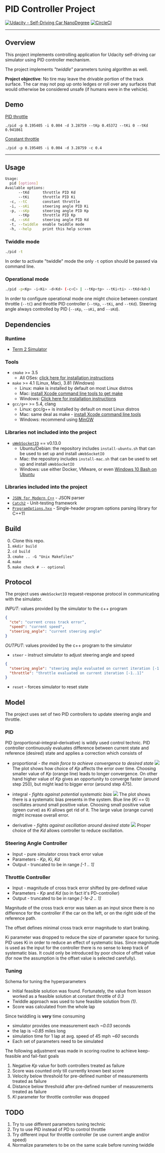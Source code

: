 # PID Controller Project

[![Udacity - Self-Driving Car NanoDegree](https://s3.amazonaws.com/udacity-sdc/github/shield-carnd.svg)](http://www.udacity.com/drive)
[![CircleCI](https://circleci.com/gh/sgalkin/CarND-T2P4.svg?style=svg&circle-token=19c013433898d143c0ce9504a98485d7b3cb87c2)](https://circleci.com/gh/sgalkin/CarND-T2P4)

---

## Overview
This project implements controlling application for Udacity self-driving car
simulator using PID controller mechanism.

The project implements _"twiddle"_ parameters tuning algorithm as well.

**Project objective**: No tire may leave the drivable portion of the track
surface. The car may not pop up onto ledges or roll over any surfaces that would otherwise be considered unsafe (if humans were in the vehicle).

## Demo
[PID throttle](https://vimeo.com/250195947)

`./pid -p 0.195405 -i 0.004 -d 3.28759 --tKp 0.45372 --tKi 0 --tKd 0.941861`

[Constant throttle](https://vimeo.com/250195946)

`./pid -p 0.195405 -i 0.004 -d 3.28759 -c 0.4`

---

## Usage
```sh
Usage:
  pid [options]
Available options:
      --tKd      throttle PID Kd
      --tKi      throttle PID Ki
  -c, --tC       constant throttle
  -i, --sKi      steering angle PID Ki
  -p, --sKp      steering angle PID Kp
      --tKp      throttle PID Kp
  -d, --sKd      steering angle PID Kd
  -t, --twiddle  enable twiddle mode
  -h, --help     print this help screen
```

### Twiddle mode
```sh
./pid -t
```

In order to activate "twiddle" mode the only `-t` option should be passed via
command line.

### Operational mode
```sh
./pid -p<Kp> -i<Ki> -d<Kd> (-c<C> | --tKp<tp> --tKi<ti> --tKd<kd>)
```

In order to configure operational mode one might choice between constant
throttle (`--tC`) and throttle PID controller (`--tKp`, `--tKi`, and `--tKd`).
Steering angle always controlled by PID (`--sKp`, `--sKi`, and `--sKd`).

## Dependencies
### Runtime
* [Term 2 Simulator](https://github.com/udacity/self-driving-car-sim/releases)

### Tools
* `cmake` >= 3.5
  * All OSes: [click here for installation instructions](https://cmake.org/install/)
* `make` >= 4.1 (Linux, Mac), 3.81 (Windows)
  * Linux: make is installed by default on most Linux distros
  * Mac: [install Xcode command line tools to get make](https://developer.apple.com/xcode/features/)
  * Windows: [Click here for installation instructions](http://gnuwin32.sourceforge.net/packages/make.htm)
* `gcc/g++` >= 5.4, clang
  * Linux: gcc/g++ is installed by default on most Linux distros
  * Mac: same deal as make - [install Xcode command line tools](https://developer.apple.com/xcode/features/)
  * Windows: recommend using [MinGW](http://www.mingw.org/)

### Libraries not included into the project
* [`uWebSocketIO`](https://github.com/uWebSockets/uWebSockets) == v0.13.0
  * Ubuntu/Debian: the repository includes `install-ubuntu.sh` that can be used to set
    up and install `uWebSocketIO`
  * Mac: the repository includes `install-mac.sh` that can be used to set
    up and install `uWebSocketIO`
  * Windows: use either Docker, VMware, or even [Windows 10 Bash on     Ubuntu](https://www.howtogeek.com/249966/how-to-install-and-use-the-linux-bash-shell-on-windows-10/)

### Libraries included into the project
* [`JSON for Modern C++`](https://github.com/nlohmann/json) - JSON parser
* [`Catch2`](https://github.com/catchorg/Catch2) - Unit-testing framework
* [`ProgramOptions.hxx`](https://github.com/Fytch/ProgramOptions.hxx) - Single-header program options parsing library for C++11

## Build
0. Clone this repo.
1. `mkdir build`
2. `cd build`
3. `cmake .. -G "Unix Makefiles"`
4. `make`
5. `make check # -- optional`

## Protocol
The project uses `uWebSocketIO` request-response protocol in communicating with the simulator.

_INPUT_: values provided by the simulator to the c++ program
```json
{
  "cte": "current cross track error",
  "speed": "current speed",
  "steering_angle": "current steering angle"
}
```

_OUTPUT_: values provided by the c++ program to the simulator
* `steer` - instruct simulator to adjust steering angle and speed
```json
{
  "steering_angle": "steering angle evaluated on current iteration [-1..1]",
  "throttle": "throttle evaluated on current iteration [-1..1]"
}
```
* `reset` - forces simulator to reset state

## Model
The project uses set of two PID controllers to update steering angle and throttle.

### PID
PID (proportional–integral–derivative) is wildly used control technic.
PID controller continuously evaluates difference between current state and
reference (desired) state and applies a correction which consists of
* proportional - _the main force to achieve convergence to desired state_
  ![](./data/P.png)
  The plot shows how choice of _Kp_ affects the error over time. Choosing smaller
  value of _Kp_ (orange line) leads to longer convergence. On other hand higher
  value of _Kp_ gives an opportunity to converge faster (around step 250), but
  might lead to bigger error (around step 475).

* integral - _fights against potential systematic bias_
  ![](./data/I.png)
  The plot shows there is a systematic bias presents in the system. Blue line
  (_Ki_ == 0) oscillates around small positive value. Choosing small positive
  value (green curve) as _Ki_ allows get rid of it. The large value
  (orange curve) might increase overall error.

* derivative - _fights against oscillation around desired state_
  ![](./data/D.png)
  Proper choice of the _Kd_ allows controller to reduce oscillation.

### Steering Angle Controller
* Input - pure simulator cross track error value
* Parameters - _Kp_, _Ki_, _Kd_
* Output - truncated to be in range _[-1 .. 1]_

### Throttle Controller
* Input - magnitude of cross track error shifted by pre-defined value
* Parameters - _Kp_ and _Kd_ (so in fact it's PD-controller)
* Output - truncated to be in range _[-1e-2 .. 1]_

Magnitude of the cross track error was taken as an input since there is no
difference for the controller if the car on the left, or on the right side of
the reference path.

The offset defines minimal cross track error magnitude to start braking.

Ki parameter was dropped to reduce the size of parameter space for tuning.
PID uses Ki in order to reduce an effect of systematic bias. Since magnitude is
used as the input for the controller there is no sense to keep track of
systematic bias. It could only be introduced by poor choice of offset value
(for now the assumption is the offset value is selected carefully).

### Tuning
Schema for tuning the hyperparameters
* Initial feasible solution was found. Fortunately, the value from lesson
  worked as a feasible solution at constant throttle of _0.3_
* Twiddle approach was used to tune feasible solution from _(1)_.
* Score was calculated from the whole lap

Since twiddling is **very** time consuming
* simulator provides one measurement each _~0.03_ seconds
* the lap is _~0.85_ miles long
* simulation time for 1 lap at avg. speed of 45 mph _~60_ seconds
* Each set of parameters need to be simulated

The following adjustment was made in scoring routine to achieve keep-feasible
and fail-fast goals
1. Negative _Kp_ value for both controllers treated as failure
2. Score was counted only till currently known best score
3. Velocity below threshold for pre-defined number of measurements treated as failure
4. Distance below threshold after pre-defined number of measurements treated as failure
5. _Ki_ parameter for throttle controller was dropped

## TODO
1. Try to use different parameters tuning technic
2. Try to use PID instead of PD to control throttle
3. Try different input for throttle controller (ie use current angle and/or speed)
4. Normalize parameters to be on the same scale before running twiddle
